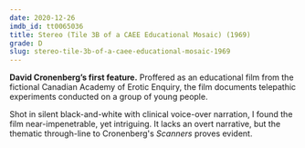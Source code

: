 ```yaml
---
date: 2020-12-26
imdb_id: tt0065036
title: Stereo (Tile 3B of a CAEE Educational Mosaic) (1969)
grade: D
slug: stereo-tile-3b-of-a-caee-educational-mosaic-1969
---
```


**David Cronenberg’s first feature.** Proffered as an educational film from the fictional Canadian Academy of Erotic Enquiry, the film documents telepathic experiments conducted on a group of young people.

<!-- end -->

Shot in silent black-and-white with clinical voice-over narration, I found the film near-impenetrable, yet intriguing. It lacks an overt narrative, but the thematic through-line to Cronenberg's <span data-imdb-id="tt0081455">_Scanners_</span> proves evident.